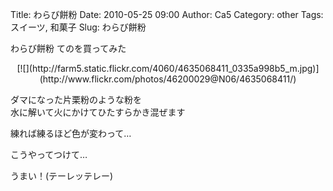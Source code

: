 Title: わらび餅粉
Date: 2010-05-25 09:00
Author: Ca5
Category: other
Tags: スイーツ, 和菓子
Slug: わらび餅粉

わらび餅粉 てのを買ってみた

<p>
<center>
[![](http://farm5.static.flickr.com/4060/4635068411_0335a998b5_m.jpg)](http://www.flickr.com/photos/46200029@N06/4635068411/)

</center>
  
ダマになった片栗粉のような粉を  
水に解いて火にかけてひたすらかき混ぜます

</p>
練れば練るほど色が変わって…

こうやってつけて…

うまい！(テーレッテレー)
